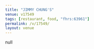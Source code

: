 ```yaml
---
title: "JIMMY CHUNG'S"
venue: v17549
tags: [restaurant, food, "fhrs:63961"]
permalink: /v/17549/
layout: venue
---
```

null